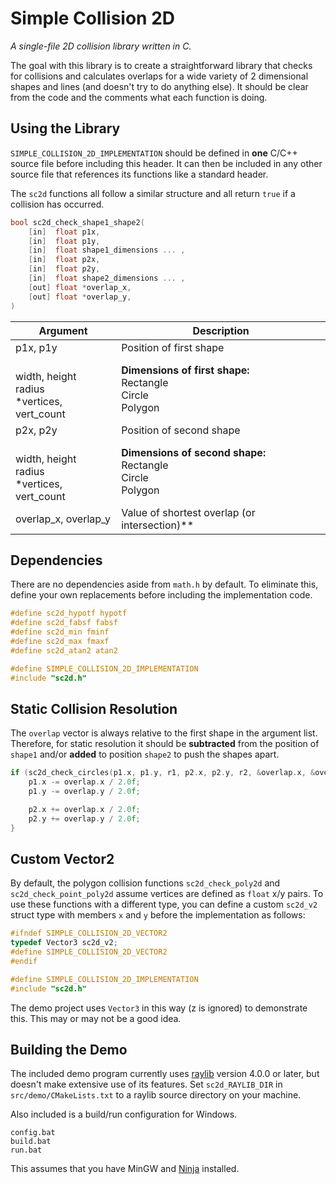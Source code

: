 # Simple Collision 2D
*A single-file 2D collision library written in C.*

The goal with this library is to create a straightforward library that checks for collisions and calculates overlaps for a wide variety of 2 dimensional shapes and lines (and doesn't try to do anything else).
It should be clear from the code and the comments what each function is doing.

## Using the Library

`SIMPLE_COLLISION_2D_IMPLEMENTATION` should be defined in **one** C/C++ source file before including this header. It can then be included in any other source file that references its functions like a standard header.

The `sc2d` functions all follow a similar structure and all return `true` if a collision has occurred.

```c
bool sc2d_check_shape1_shape2(
	[in]  float p1x, 
	[in]  float p1y, 
	[in]  float shape1_dimensions ... ,
	[in]  float p2x,
	[in]  float p2y,
	[in]  float shape2_dimensions ... ,
	[out] float *overlap_x,
	[out] float *overlap_y,
)
```

| Argument 												| Description 														|
|-------------------------------------------------------|-------------------------------------------------------------------|
| p1x, p1y 												| Position of first shape 								 			|
| <br>width, height<br>radius<br>*vertices, vert_count 	| **Dimensions of first shape:**<br>Rectangle<br>Circle<br>Polygon 	|
| p2x, p2y 												| Position of second shape 								 			|
| <br>width, height<br>radius<br>*vertices, vert_count 	| **Dimensions of second shape:**<br>Rectangle<br>Circle<br>Polygon	|
| overlap_x, overlap_y 									| Value of shortest overlap (or intersection)**  					|

## Dependencies
There are no dependencies aside from `math.h` by default.
To eliminate this, define your own replacements before including the implementation code.

```c
#define sc2d_hypotf hypotf
#define sc2d_fabsf fabsf
#define sc2d_min fminf
#define sc2d_max fmaxf
#define sc2d_atan2 atan2

#define SIMPLE_COLLISION_2D_IMPLEMENTATION
#include "sc2d.h"
```

## Static Collision Resolution

The `overlap` vector is always relative to the first shape in the argument list. Therefore, for static resolution it should be **subtracted** from the position of `shape1` and/or **added** to position `shape2` to push the shapes apart.

```c check_circles Resolution
if (sc2d_check_circles(p1.x, p1.y, r1, p2.x, p2.y, r2, &overlap.x, &overlap.y)) {
	p1.x -= overlap.x / 2.0f;
	p1.y -= overlap.y / 2.0f;

	p2.x += overlap.x / 2.0f;
	p2.y += overlap.y / 2.0f;
}
```

## Custom Vector2

By default, the polygon collision functions `sc2d_check_poly2d` and `sc2d_check_point_poly2d` assume vertices are defined as `float` x/y pairs. To use these functions with a different type, you can define a custom `sc2d_v2` struct type with members `x` and `y` before the implementation as follows:

```c Custom Vector Definition
#ifndef SIMPLE_COLLISION_2D_VECTOR2
typedef Vector3 sc2d_v2;
#define SIMPLE_COLLISION_2D_VECTOR2
#endif

#define SIMPLE_COLLISION_2D_IMPLEMENTATION
#include "sc2d.h"
```

The demo project uses `Vector3` in this way (z is ignored) to demonstrate this. This may or may not be a good idea.

## Building the Demo

The included demo program currently uses [raylib](https://github.com/raysan5/raylib) version 4.0.0 or later, but doesn't make extensive use of its features. Set `sc2d_RAYLIB_DIR` in `src/demo/CMakeLists.txt` to a raylib source directory on your machine.

Also included is a build/run configuration for Windows.

```
config.bat
build.bat
run.bat
```

This assumes that you have MinGW and [Ninja](https://github.com/ninja-build/ninja) installed.
